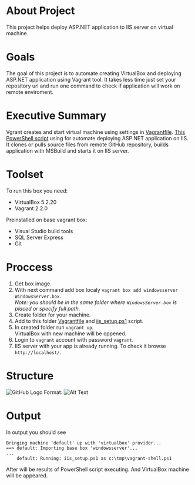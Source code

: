 # About Project
This project helps deploy ASP.NET application to IIS server on virtual machine.
# Goals
The goal of this project is to automate creating VirtualBox and deploying ASP.NET application using Vagrant tool. It takes less time just set your repository url and run one command to check if application will work on remote enviroment.    
# Executive Summary
Vgrant creates and start virtual machine using settings in [Vagrantfile](https://github.com/LenaShy/MyBookStore/blob/master/Vagrantfile).
 [This PowerShell script](https://github.com/LenaShy/MyBookStore/blob/master/iis_setup.ps1) using for automate deploying ASP.NET application on IIS. It clones or pulls source files from remote GitHub repository, builds application with MSBuild and starts it on IIS server.  
# Toolset
To run this box you need:
* VirtualBox 5.2.20
* Vagrant 2.2.0

Preinstalled on base vagrant box:
* Visual Studio build tools
* SQL Server Express 
* Git
# Proccess
1. Get box image.
2. With next command add box localy
```vagrant box add windowsserver WindowsServer.box```.   
*Note: you should be in the same folder where `WindowsServer.box` is placed or specify full path.*
3. Create folder for your machine.
4. Add to this folder [Vagrantfile](https://github.com/LenaShy/MyBookStore/blob/master/Vagrantfile) and [iis_setup.ps1](https://github.com/LenaShy/MyBookStore/blob/master/iis_setup.ps1) script.
5. In created folder run
`vagrant up`.  
VirtualBox with new machine will be oppened.
6. Login to `vagrant` account with password `vagrant`.
7. IIS server with your app is already running. To check it browse `http://localhost/`.
# Structure 
![GitHub Logo](/images/logo.png)
Format: ![Alt Text](url)
# Output
In output you should see 
```
Bringing machine 'default' up with 'virtualbox' provider...
==> default: Importing base box 'windowsserver'...
...
    default: Running: iis_setup.ps1 as c:\tmp\vagrant-shell.ps1
 ```
After will be results of PowerShell script executing. And VirtualBox machine will be appeared.
    
    
